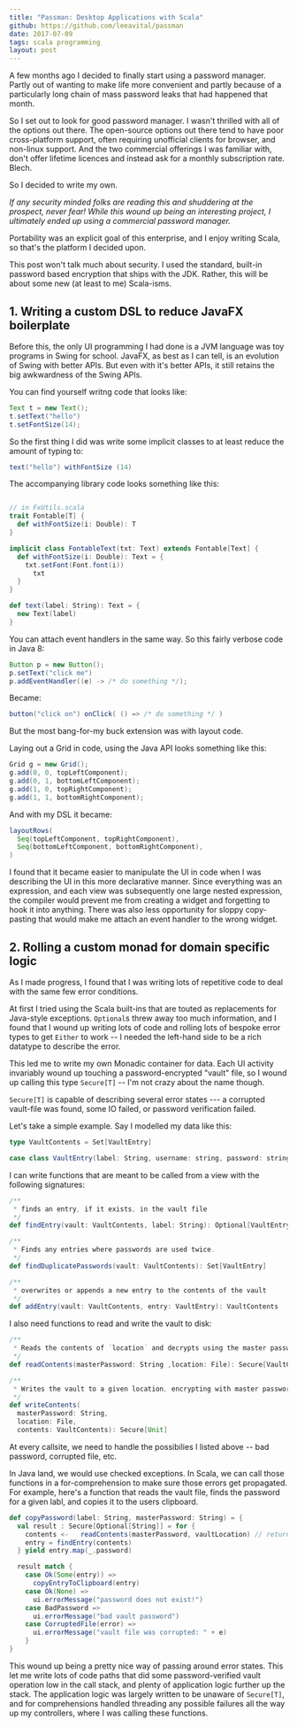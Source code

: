```yaml
---
title: "Passman: Desktop Applications with Scala"
github: https://github.com/leeavital/passman
date: 2017-07-09
tags: scala programming
layout: post
---
```


A few months ago I decided to finally start using a password manager. Partly
out of wanting to make life more convenient and partly because of a
particularly long chain of mass password leaks that had happened that month. 

So I set out to look for good password manager. I wasn't thrilled with all
of the options out there. The open-source options out there tend to have poor
cross-platform support, often requiring unofficial clients for browser, and
non-linux support. And the two commercial offerings I was familiar with, don't offer lifetime licences
and instead ask for a monthly subscription rate.  Blech.

So I decided to write my own.

*If any security minded folks are reading this and shuddering at the prospect,
never fear! While this wound up being an interesting project, I ultimately
ended up using a commercial password manager.*

Portability was an explicit goal of this enterprise, and I enjoy writing Scala, so that's the platform I decided upon.

This post won't talk much about security. I used the standard, built-in
password based encryption that ships with the JDK. Rather, this will be about
some new (at least to me) Scala-isms.

## 1. Writing a custom DSL to reduce JavaFX boilerplate

Before this, the only UI programming I had done is a JVM language was toy
programs in Swing for school.  JavaFX, as best as I can tell, is an evolution
of Swing with better APIs. But even with it's better APIs, it still retains the
big awkwardness of the Swing APIs.

You can find yourself writng code that looks like:

```java
Text t = new Text();
t.setText("hello")
t.setFontSize(14);
```

So the first thing I did was write some implicit classes to at least reduce the amount of typing to:

```scala
text("hello") withFontSize (14)
```

The accompanying library code looks something like this:

```scala

// in FxUtils.scala
trait Fontable[T] {
  def withFontSize(i: Double): T
}

implicit class FontableText(txt: Text) extends Fontable[Text] {
  def withFontSize(i: Double): Text = {
    txt.setFont(Font.font(i))
      txt
  }
}

def text(label: String): Text = {
  new Text(label)
}
```

You can attach event handlers in the same way. So this fairly verbose code in Java 8:

```java
Button p = new Button();
p.setText("click me")
p.addEventHandler((e) -> /* do something */);
```

Became:

```scala
button("click on") onClick( () => /* do something */ )
```

But the most bang-for-my buck extension was with layout code.

Laying out a Grid in code, using the Java API looks something like this:

```java
Grid g = new Grid();
g.add(0, 0, topLeftComponent);
g.add(0, 1, bottomLeftComponent);
g.add(1, 0, topRightComponent);
g.add(1, 1, bottomRightComponent);
```

And with my DSL it became:

```scala
layoutRows(
  Seq(topLeftComponent, topRightComponent),
  Seq(bottomLeftComponent, bottomRightComponent),
)
```

I found that it became easier to manipulate the UI in code when I was
describing the UI in this more declarative manner. Since everything was an
expression, and each view was subsequently one large nested expression, the
compiler would prevent me from creating a widget and forgetting to hook it into
anything.  There was also less opportunity for sloppy copy-pasting that would
make me attach an event handler to the wrong widget.

## 2. Rolling a custom monad for domain specific logic

As I made progress, I found that I was writing lots of repetitive code to deal with the same few error conditions.

At first I tried using the Scala built-ins that are touted as replacements for
Java-style exceptions. `Optional`s threw away too much information, and I found
that I wound up writing lots of code and rolling lots of bespoke error types to
get `Either` to work -- I needed the left-hand side to be a rich datatype to
describe the error.

This led me to write my own Monadic container for data. Each UI activity
invariably wound up touching a password-encrypted "vault" file, so I wound up calling
this type `Secure[T]` -- I'm not crazy about the name though.


`Secure[T]` is capable of describing several error states --- a corrupted
vault-file was found, some IO failed, or password verification failed.

Let's take a simple example. Say I modelled my data like this:

```scala
type VaultContents = Set[VaultEntry]

case class VaultEntry(label: String, username: string, password: string)
```

I can write functions that are meant to be called from a view with the following signatures:

```scala
/**
 * finds an entry, if it exists, in the vault file
 */
def findEntry(vault: VaultContents, label: String): Optional[VaultEntry]

/**
 * Finds any entries where passwords are used twice.
 */
def findDuplicatePasswords(vault: VaultContents): Set[VaultEntry]

/**
 * overwrites or appends a new entry to the contents of the vault
 */
def addEntry(vault: VaultContents, entry: VaultEntry): VaultContents
```

I also need functions to read and write the vault to disk:

```scala
/**
 * Reads the contents of `location` and decrypts using the master password.
 */
def readContents(masterPassword: String ,location: File): Secure[VaultContents]

/**
 * Writes the vault to a given location, encrypting with master password
 */
def writeContents(
  masterPassword: String, 
  location: File,
  contents: VaultContents): Secure[Unit]
```


At every callsite, we need to handle the possibilies I listed above -- bad password, corrupted file, etc.

In Java land, we would use checked exceptions. In Scala, we can call those
functions in a for-comprehension to make sure those errors get propagated.  For
example, here's a function that reads the vault file, finds the password for a
given labl, and copies it to the users clipboard.

```scala
def copyPassword(label: String, masterPassword: String) = {
  val result : Secure[Optional[String]] = for {
    contents <-   readContents(masterPassword, vaultLocation) // returns Secure[VaultContents]
    entry = findEntry(contents)
  } yield entry.map(_.password)

  result match {
    case Ok(Some(entry)) =>
      copyEntryToClipboard(entry)
    case Ok(None) =>
      ui.errorMessage("password does not exist!")
    case BadPassword =>
      ui.errorMessage("bad vault password")
    case CorruptedFile(error) =>
      ui.errorMessage("vault file was corrupted: " + e)
    }
}
```


This wound up being a pretty nice way of passing around error states. This let
me write lots of code paths that did some password-verified vault operation low
in the call stack, and plenty of application logic further up the stack.  The
application logic was largely written to be unaware of `Secure[T]`, and for
comprehensions handled threading any possible failures all the way up my
controllers, where I was calling these functions.
